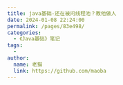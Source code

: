 ```yaml
---
title: java基础-还在被问线程池？教他做人
date: 2024-01-08 22:24:00
permalink: /pages/83e498/
categories:
  - 《Java基础》笔记
tags:
  - 
author: 
  name: 老猫
  link: https://github.com/maoba
---
```

